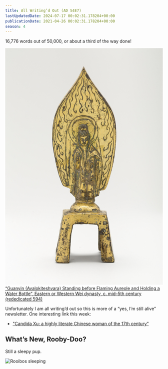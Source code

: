 ```yaml
---
title: All Writing’d Out (AD S4E7)
lastUpdatedDate: 2024-07-17 00:02:31.178204+00:00
publicationDate: 2021-04-26 00:02:31.178204+00:00
season: 4
---
```


16,776 words out of 50,000, or about a third of the way done!

![“Guanyin (Avalokiteshvara) Standing before Flaming Aureole and Holding a Water Bottle”, Eastern or Western Wei dynasty, c. mid–5th century (rededicated 594)](../../assets/newsletters/guanyin_flame.jpg)
[“Guanyin (Avalokiteshvara) Standing before Flaming Aureole and Holding a Water Bottle”, Eastern or Western Wei dynasty, c. mid–5th century (rededicated 594)](https://www.artic.edu/artworks/11151/guanyin-avalokiteshvara-standing-before-flaming-aureole-and-holding-a-water-bottle)

Unfortunately I am all writing’d out so this is more of a “yes, I’m still alive” newsletter. One interesting link this week:

* ["Candida Xu: a highly literate Chinese woman of the 17th century”](https://languagelog.ldc.upenn.edu/nll/?p=47585&utm_source=rss&utm_medium=rss&utm_campaign=candida-xu-a-highly-literate-chinese-woman-of-the-17th-century)

## What’s New, Rooby-Doo?

Still a sleepy pup.

![Rooibos sleeping](../../assets/newsletters/rooibos_sleeping2.png)